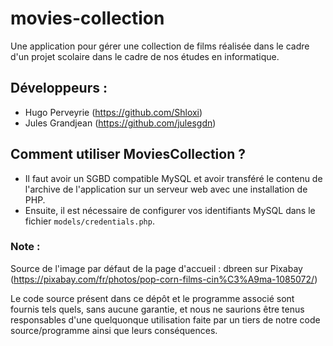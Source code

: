 # movies-collection
Une application pour gérer une collection de films réalisée dans le cadre d'un projet scolaire dans le cadre de nos études en informatique.

## Développeurs :
- Hugo Perveyrie (https://github.com/Shloxi)
- Jules Grandjean (https://github.com/julesgdn)

## Comment utiliser MoviesCollection ?
- Il faut avoir un SGBD compatible MySQL et avoir transféré le contenu de l'archive de l'application sur un serveur web avec une installation de PHP.
- Ensuite, il est nécessaire de configurer vos identifiants MySQL dans le fichier ``models/credentials.php``.

### Note :
Source de l'image par défaut de la page d'accueil : dbreen sur Pixabay (https://pixabay.com/fr/photos/pop-corn-films-cin%C3%A9ma-1085072/)

Le code source présent dans ce dépôt et le programme associé sont fournis tels quels, sans aucune garantie, et nous ne saurions être tenus responsables d'une quelquonque utilisation faite
par un tiers de notre code source/programme ainsi que leurs conséquences.